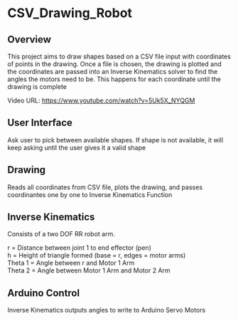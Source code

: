 # CSV_Drawing_Robot

## Overview
This project aims to draw shapes based on a CSV file input with coordinates of points in the drawing. Once a file is chosen, the drawing is plotted and the coordinates are passed into an Inverse Kinematics solver to find the angles the motors need to be. This happens for each coordinate until the drawing is complete

Video URL: https://www.youtube.com/watch?v=5Uk5X_NYQGM

## User Interface
Ask user to pick between available shapes. If shape is not available, it will keep asking until the user gives it a valid shape

## Drawing 
Reads all coordinates from CSV file, plots the drawing, and passes coordinantes one by one to Inverse Kinematics Function

## Inverse Kinematics
Consists of a two DOF RR robot arm.

r = Distance between joint 1 to end effector (pen) <br />
h = Height of triangle formed (base = r, edges = motor arms) <br />
Theta 1 = Angle between r and Motor 1 Arm <br />
Theta 2 = Angle between Motor 1 Arm and Motor 2 Arm 

## Arduino Control
Inverse Kinematics outputs angles to write to Arduino Servo Motors
